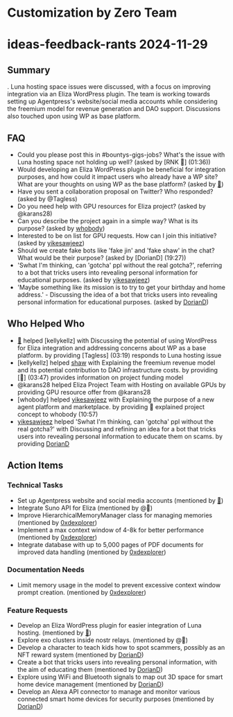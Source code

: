 # Customization by Zero Team

# ideas-feedback-rants 2024-11-29

## Summary
. Luna hosting space issues were discussed, with a focus on improving integration via an Eliza WordPress plugin. The team is working towards setting up Agentpress's website/social media accounts while considering the freemium model for revenue generation and DAO support. Discussions also touched upon using WP as base platform.

## FAQ
- Could you please post this in #bountys-gigs-jobs? What's the issue with Luna hosting space not holding up well? (asked by [RNK 🪽] (01:36))
- Would developing an Eliza WordPress plugin be beneficial for integration purposes, and how could it impact users who already have a WP site? What are your thoughts on using WP as the base platform? (asked by [🦄](04:20))
- Have you sent a collaboration proposal on Twitter? Who responded? (asked by @Tagless)
- Do you need help with GPU resources for Eliza project? (asked by @karans28)
- Can you describe the project again in a simple way? What is its purpose? (asked by [whobody](10:57))
- Interested to be on list for GPU requests. How can I join this initiative? (asked by [yikesawjeez](16:58))
- Should we create fake bots like 'fake jin' and 'fake shaw' in the chat? What would be their purpose? (asked by [DorianD] (19:27))
- 'Swhat I'm thinking, can 'gotcha' ppl without the real gotcha?', referring to a bot that tricks users into revealing personal information for educational purposes. (asked by [yikesawjeez](21:32))
- 'Maybe something like its mission is to try to get your birthday and home address.' - Discussing the idea of a bot that tricks users into revealing personal information for educational purposes. (asked by [DorianD](21:34))

## Who Helped Who
- [🦄](02:57) helped [kellykellz] with Discussing the potential of using WordPress for Eliza integration and addressing concerns about WP as a base platform. by providing [Tagless] (03:19) responds to Luna hosting issue
- [kellykellz] helped [shaw](04:21) with Explaining the freemium revenue model and its potential contribution to DAO infrastructure costs. by providing [🦄] (03:47) provides information on project funding model
- @karans28 helped Eliza Project Team with Hosting on available GPUs by providing GPU resource offer from @karans28
- [whobody] helped [yikesawjeez](16:58) with Explaining the purpose of a new agent platform and marketplace. by providing 🦄 explained project concept to whobody (10:57)
- [yikesawjeez](21:32) helped 'Swhat I'm thinking, can 'gotcha' ppl without the real gotcha?' with Discussing and refining an idea for a bot that tricks users into revealing personal information to educate them on scams. by providing [DorianD](21:30-46)

## Action Items

### Technical Tasks
- Set up Agentpress website and social media accounts (mentioned by [🦄](03:34))
- Integrate Suno API for Eliza (mentioned by @🦄)
- Improve HierarchicalMemoryManager class for managing memories (mentioned by [0xdexplorer](19:50))
- Implement a max context window of 4-8k for better performance (mentioned by [0xdexplorer](20:03))
- Integrate database with up to 5,000 pages of PDF documents for improved data handling (mentioned by [0xdexplorer](20:03))

### Documentation Needs
- Limit memory usage in the model to prevent excessive context window prompt creation. (mentioned by [0xdexplorer](20:00))

### Feature Requests
- Develop an Eliza WordPress plugin for easier integration of Luna hosting. (mentioned by [🦄](04:21))
- Explore exo clusters inside nostr relays. (mentioned by @🦄)
- Develop a character to teach kids how to spot scammers, possibly as an NFT reward system (mentioned by [DorianD](21:30-46))
- Create a bot that tricks users into revealing personal information, with the aim of educating them (mentioned by [DorianD](21:30-46))
- Explore using WiFi and Bluetooth signals to map out 3D space for smart home device management (mentioned by [DorianD](21:58-0))
- Develop an Alexa API connector to manage and monitor various connected smart home devices for security purposes (mentioned by [DorianD](21:58-0))